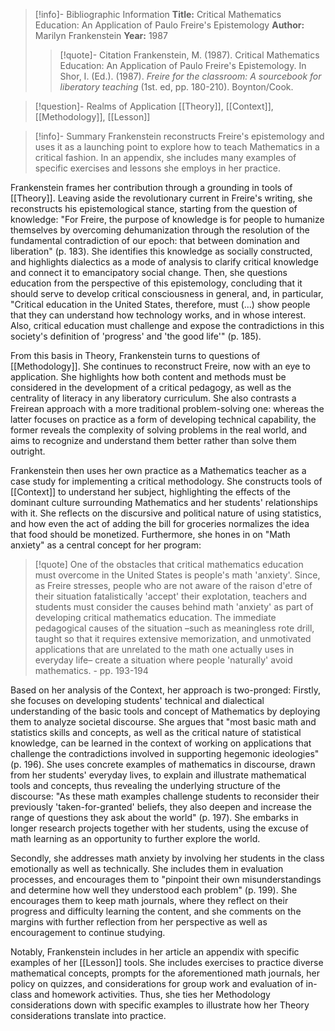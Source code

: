>[!info]- Bibliographic Information
>**Title:** Critical Mathematics Education: An Application of Paulo Freire's Epistemology
>**Author:** Marilyn Frankenstein
>**Year:** 1987
>>[!quote]- Citation
>>Frankenstein, M. (1987). Critical Mathematics Education: An Application of Paulo Freire's Epistemology. In Shor, I. (Ed.). (1987). *Freire for the classroom: A sourcebook for liberatory teaching* (1st. ed, pp. 180-210). Boynton/Cook.

>[!question]- Realms of Application
>[[Theory]], [[Context]], [[Methodology]], [[Lesson]]

>[!info]- Summary
>Frankenstein reconstructs Freire's epistemology and uses it as a launching point to explore how to teach Mathematics in a critical fashion. In an appendix, she includes many examples of specific exercises and lessons she employs in her practice.

Frankenstein frames her contribution through a grounding in tools of [[Theory]]. Leaving aside the revolutionary current in Freire's writing, she reconstructs his epistemological stance, starting from the question of knowledge: "For Freire, the purpose of knowledge is for people to humanize themselves by overcoming dehumanization through the resolution of the fundamental contradiction of our epoch: that between domination and liberation" (p. 183). She identifies this knowledge as socially constructed, and highlights dialectics as a mode of analysis to clarify critical knowledge and connect it to emancipatory social change. Then, she questions education from the perspective of this epistemology, concluding that it should serve to develop critical consciousness in general, and, in particular, "Critical education in the United States, therefore, must (...) show people that they can understand how technology works, and in whose interest. Also, critical education must challenge and expose the contradictions in this society's definition of 'progress' and 'the good life'" (p. 185).

From this basis in Theory, Frankenstein turns to questions of [[Methodology]]. She continues to reconstruct Freire, now with an eye to application. She highlights how both content and methods must be considered in the development of a critical pedagogy, as well as the centrality of literacy in any liberatory curriculum. She also contrasts a Freirean approach with a more traditional problem-solving one: whereas the latter focuses on practice as a form of developing technical capability, the former reveals the complexity of solving problems in the real world, and aims to recognize and understand them better rather than solve them outright.

Frankenstein then uses her own practice as a Mathematics teacher as a case study for implementing a critical methodology. She constructs tools of [[Context]] to understand her subject, highlighting the effects of the dominant culture surrounding Mathematics and her students' relationships with it.  She reflects on the discursive and political nature of using statistics, and how even the act of adding the bill for groceries normalizes the idea that food should be monetized. Furthermore, she hones in on "Math anxiety" as a central concept for her program:

>[!quote]
>One of the obstacles that critical mathematics education must overcome in the United States is people's math 'anxiety'. Since, as Freire stresses, people who are not aware of the raison d'etre of their situation fatalistically 'accept' their explotation, teachers and students must consider the causes behind math 'anxiety' as part of developing critical mathematics education. The immediate pedagogical causes of the situation –such as meaningless rote drill, taught so that it requires extensive memorization, and unmotivated applications that are unrelated to the math one actually uses in everyday life– create a situation where people 'naturally' avoid mathematics.
>\- pp. 193-194

Based on her analysis of the Context, her approach is two-pronged: Firstly, she focuses on developing students' technical and dialectical understanding of the basic tools and concept of Mathematics by deploying them to analyze societal discourse. She argues that "most basic math and statistics skills and concepts, as well as the critical nature of statistical knowledge, can be learned in the context of working on applications that challenge the contradictions involved in supporting hegemonic ideologies" (p. 196). She uses concrete examples of mathematics in discourse, drawn from her students' everyday lives, to explain and illustrate mathematical tools and concepts, thus revealing the underlying structure of the discourse: "As these math examples challenge students to reconsider their previously 'taken-for-granted' beliefs, they also deepen and increase the range of questions they ask about the world" (p. 197). She embarks in longer research projects together with her students, using the excuse of math learning as an opportunity to further explore the world.

Secondly, she addresses math anxiety by involving her students in the class emotionally as well as technically. She includes them in evaluation processes, and encourages them to "pinpoint their own misunderstandings and determine how well they understood each problem" (p. 199). She encourages them to keep math journals, where they reflect on their progress and difficulty learning the content, and she comments on the margins with further reflection from her perspective as well as encouragement to continue studying.

Notably, Frankenstein includes in her article an appendix with specific examples of her [[Lesson]] tools. She includes exercises to practice diverse mathematical concepts, prompts for the aforementioned math journals, her policy on quizzes, and considerations for group work and evaluation of in-class and homework activities. Thus, she ties her Methodology considerations down with specific examples to illustrate how her Theory considerations translate into practice.